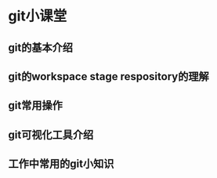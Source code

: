 # git小课堂

## git的基本介绍

## git的workspace stage respository的理解

## git常用操作

## git可视化工具介绍

## 工作中常用的git小知识
